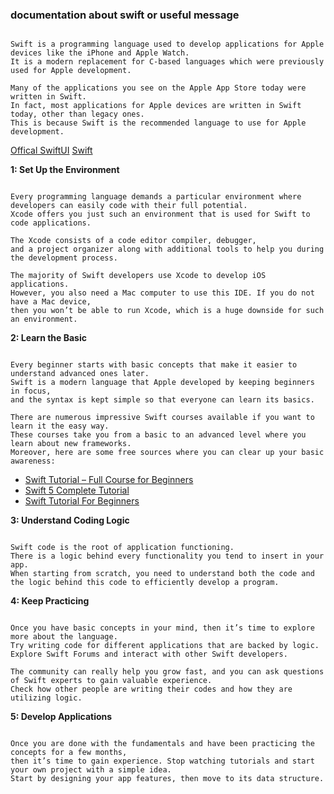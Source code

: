 ### documentation about swift or useful message

```text

Swift is a programming language used to develop applications for Apple devices like the iPhone and Apple Watch. 
It is a modern replacement for C-based languages which were previously used for Apple development.

Many of the applications you see on the Apple App Store today were written in Swift. 
In fact, most applications for Apple devices are written in Swift today, other than legacy ones. 
This is because Swift is the recommended language to use for Apple development.

```

[Offical SwiftUI](https://developer.apple.com/tutorials/swiftui)
[Swift](https://developer.apple.com/swift/#fast)

**1: Set Up the Environment**

```text

Every programming language demands a particular environment where developers can easily code with their full potential. 
Xcode offers you just such an environment that is used for Swift to code applications.

The Xcode consists of a code editor compiler, debugger, 
and a project organizer along with additional tools to help you during the development process.

The majority of Swift developers use Xcode to develop iOS applications. 
However, you also need a Mac computer to use this IDE. If you do not have a Mac device, 
then you won’t be able to run Xcode, which is a huge downside for such an environment.

```

**2: Learn the Basic**

```text

Every beginner starts with basic concepts that make it easier to understand advanced ones later. 
Swift is a modern language that Apple developed by keeping beginners in focus, 
and the syntax is kept simple so that everyone can learn its basics.

There are numerous impressive Swift courses available if you want to learn it the easy way. 
These courses take you from a basic to an advanced level where you learn about new frameworks. 
Moreover, here are some free sources where you can clear up your basic awareness:

```

- [Swift Tutorial – Full Course for Beginners]()
- [Swift 5 Complete Tutorial]()
- [Swift Tutorial For Beginners]()


**3: Understand Coding Logic**

```text

Swift code is the root of application functioning. 
There is a logic behind every functionality you tend to insert in your app. 
When starting from scratch, you need to understand both the code and the logic behind this code to efficiently develop a program.

```

**4: Keep Practicing**

```text

Once you have basic concepts in your mind, then it’s time to explore more about the language. 
Try writing code for different applications that are backed by logic. Explore Swift Forums and interact with other Swift developers.

The community can really help you grow fast, and you can ask questions of Swift experts to gain valuable experience. 
Check how other people are writing their codes and how they are utilizing logic.

```

**5: Develop Applications**

```text

Once you are done with the fundamentals and have been practicing the concepts for a few months, 
then it’s time to gain experience. Stop watching tutorials and start your own project with a simple idea. 
Start by designing your app features, then move to its data structure.

```